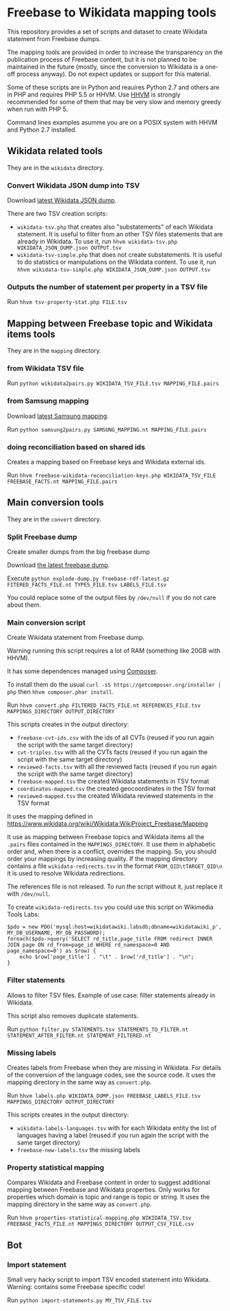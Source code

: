 Freebase to Wikidata mapping tools
==================================
This repository provides a set of scripts and dataset to create Wikidata statement from Freebase dumps.

The mapping tools are provided in order to increase the transparency on the publication process of Freebase content, but it is not planned to be maintained in the future (mostly, since the conversion to Wikidata is a one-off process anyway). Do not expect updates or support for this material.

Some of these scripts are in Python and reauires Python 2.7 and others are in PHP and requires PHP 5.5 or HHVM. Use [HHVM](http://hhvm.com/) is strongly recommended for some of them that may be very slow and memory greedy when run with PHP 5.

Command lines examples asumme you are on a POSIX system with HHVM and Python 2.7 installed.

## Wikidata related tools
They are in the `wikidata` directory.


### Convert Wikidata JSON dump into TSV
Download [latest Wikidata JSON dump](http://dumps.wikimedia.org/other/wikidata/).

There are two TSV creation scripts:

* `wikidata-tsv.php` that creates also "substatements" of each Wikidata statement. It is useful to filter from an other TSV files statements that are already in Wikidata. To use it, run `hhvm wikidata-tsv.php WIKIDATA_JSON_DUMP.json OUTPUT.tsv`
* `wikidata-tsv-simple.php` that does not create substatements. It is useful to do statistics or manipulations on the Wikidata content. To use it, run `hhvm wikidata-tsv-simple.php WIKIDATA_JSON_DUMP.json OUTPUT.tsv`

### Outputs the number of statement per property in a TSV file

Run `hhvm tsv-property-stat.php FILE.tsv`

## Mapping between Freebase topic and Wikidata items tools

They are in the `mapping` directory.

### from Wikidata TSV file

Run `python wikidata2pairs.py WIKIDATA_TSV_FILE.tsv MAPPING_FILE.pairs`

### from Samsung mapping

Download [latest Samsung mapping](https://github.com/Samsung/KnowledgeSharingPlatform/tree/master/sameas/freebase-wikidata).

Run `python samsung2pairs.py SAMSUNG_MAPPING.nt MAPPING_FILE.pairs`

### doing reconciliation based on shared ids

Creates a mapping based on Freebase keys and Wikidata external ids.

Run `hhvm freebase-wikidata-reconciliation-keys.php WIKIDATA_TSV_FILE FREEBASE_FACTS.nt MAPPING_FILE.pairs`

## Main conversion tools

They are in the `convert` directory.

### Split Freebase dump

Create smaller dumps from the big freebase dump

Download [the latest freebase dump](https://developers.google.com/freebase/data).

Execute `python explode-dump.py freebase-rdf-latest.gz FITERED_FACTS_FILE.nt TYPES_FILE.tsv LABELS_FILE.tsv`

You could replace some of the output files by `/dev/null` if you do not care about them.

### Main conversion script

Create Wikidata statement from Freebase dump.

Warning running this script requires a lot of RAM (something like 20GB with HHVM).

It has some dependences managed using [Composer](https://getcomposer.org/).

To install them do the usual `curl -sS https://getcomposer.org/installer | php` then `hhvm composer.phar install`.

Run `hhvm convert.php FILTERED_FACTS_FILE.nt REFERENCES_FILE.tsv MAPPINGS_DIRECTORY OUTPUT_DIRECTORY`

This scripts creates in the output directory:

* `freebase-cvt-ids.csv` with the ids of all CVTs (reused if you run again the script with the same target directory)
* `cvt-triples.tsv` with all the CVTs facts (reused if you run again the script with the same target directory)
* `reviewed-facts.tsv` with all the reviewed facts (reused if you run again the script with the same target directory)
* `freebase-mapped.tsv` the created Wikidata statements in TSV format
* `coordinates-mapped.tsv` the created geocoordinates in the TSV format
* `reviewed-mapped.tsv` the created Wikidata reviewed statements in the TSV format

It uses the mapping defined in https://www.wikidata.org/wiki/Wikidata:WikiProject_Freebase/Mapping

It use as mapping between Freebase topics and Wikidata items all the `.pairs` files contained in the `MAPPINGS_DIRECTORY`. It use them in alphabetic order and, when there is a conflict, overrides the mapping. So, you should order your mappings by increasing quality.
If the mapping directory contains a file `wikidata-redirects.tsv` in the format `FROM_QID\tTARGET_QID\n` it is used to resolve Wikidata redirections.

The references file is not released. To run the script without it, just replace it with `/dev/null`.

To create `wikidata-redirects.tsv` you could use this script on Wikimedia Tools Labs:
```
$pdo = new PDO('mysql:host=wikidatawiki.labsdb;dbname=wikidatawiki_p', MY_DB_USERNAME, MY_DB_PASSWORD);
foreach($pdo->query('SELECT rd_title,page_title FROM redirect INNER JOIN page ON rd_from=page_id WHERE rd_namespace=0 AND page_namespace=0') as $row) {
	echo $row['page_title'] . "\t" . $row['rd_title'] . "\n";
}
```
### Filter statements

Allows to filter TSV files. Example of use case: filter statements already in Wikidata.

This script also removes duplicate statements.

Run `python filter.py STATEMENTS.tsv STATEMENTS_TO_FILTER.nt STATEMENT_AFTER_FILTER.nt STATEMENT_FILTERED.nt`

### Missing labels

Creates labels from Freebase when they are missing in Wikidata. For details of the conversion of the language codes, see the source code. It uses the mapping directory in the same way as `convert.php`.

Run `hhvm labels.php WIKIDATA_DUMP.json FREEBASE_LABELS_FILE.tsv MAPPINGS_DIRECTORY OUTPUT_DIRECTORY`

This scripts creates in the output directory:

* `wikidata-labels-languages.tsv` with for each Wikidata entity the list of languages having a label (reused if you run again the script with the same target directory)
* `freebase-new-labels.tsv` the missing labels

### Property statistical mapping

Compares Wikidata and Freebase content in order to suggest additional mapping between Freebase and Wikidata properties. Only works for properties which domain is topic and range is topic or string. It uses the mapping directory in the same way as `convert.php`.

Run `hhvm properties-statistical-mapping.php WIKIDATA_TSV.tsv FREEBASE_FACTS_FILE.nt MAPPINGS_DIRECTORY OUTPUT_CSV_FILE.csv`

## Bot

### Import statement

Small very hacky script to import TSV encoded statement into Wikidata. Warning: contains some Freebase specific code!

Run `python import-statements.py MY_TSV_FILE.tsv`
